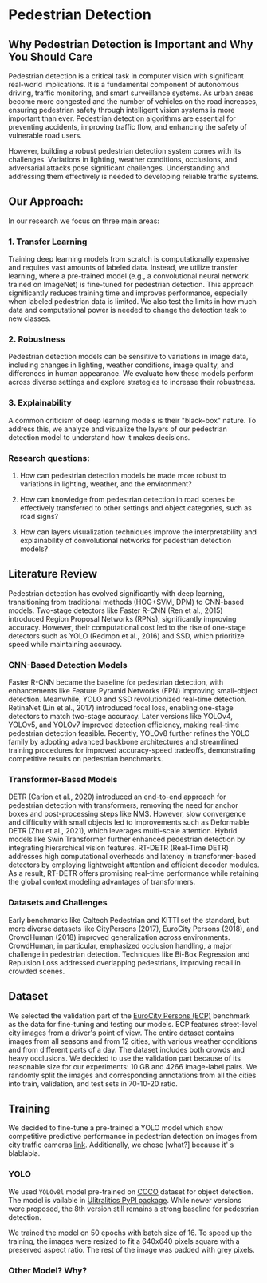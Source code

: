 # Pedestrian Detection

<!-- ![alt text](Isolated.png "Title") -->

<!-- why interesting or why people should care. -->

## Why Pedestrian Detection is Important and Why You Should Care

Pedestrian detection is a critical task in computer vision with significant real-world implications. It is a fundamental component of autonomous driving, traffic monitoring, and smart surveillance systems. As urban areas become more congested and the number of vehicles on the road increases, ensuring pedestrian safety through intelligent vision systems is more important than ever. Pedestrian detection algorithms are essential for preventing accidents, improving traffic flow, and enhancing the safety of vulnerable road users.

However, building a robust pedestrian detection system comes with its challenges. Variations in lighting, weather conditions, occlusions, and adversarial attacks pose significant challenges. Understanding and addressing them effectively is needed to developing reliable traffic systems.

## Our Approach:

In our research we focus on three main areas:

### 1. Transfer Learning

Training deep learning models from scratch is computationally expensive and requires vast amounts of labeled data. Instead, we utilize transfer learning, where a pre-trained model (e.g., a convolutional neural network trained on ImageNet) is fine-tuned for pedestrian detection. This approach significantly reduces training time and improves performance, especially when labeled pedestrian data is limited. We also test the limits in how much data and computational power is needed to change the detection task to new classes.

### 2. Robustness

Pedestrian detection models can be sensitive to variations in image data, including changes in lighting, weather conditions, image quality, and differences in human appearance. We evaluate how these models perform across diverse settings and explore strategies to increase their robustness.

### 3. Explainability

A common criticism of deep learning models is their "black-box" nature. To address this, we analyze and visualize the layers of our pedestrian detection model to understand how it makes decisions.

### Research questions:

1. How can pedestrian detection models be made more robust to variations in lighting, weather, and the environment?

2. How can knowledge from pedestrian detection in road scenes be effectively transferred to other settings and object categories, such as road signs?

3. How can layers visualization techniques improve the interpretability and explainability of convolutional networks for pedestrian detection models?

<!-- 346 WORDS -->

## Literature Review

Pedestrian detection has evolved significantly with deep learning, transitioning from traditional methods (HOG+SVM, DPM) to CNN-based models. Two-stage detectors like Faster R-CNN (Ren et al., 2015) introduced Region Proposal Networks (RPNs), significantly improving accuracy. However, their computational cost led to the rise of one-stage detectors such as YOLO (Redmon et al., 2016) and SSD, which prioritize speed while maintaining accuracy.

### CNN-Based Detection Models

Faster R-CNN became the baseline for pedestrian detection, with enhancements like Feature Pyramid Networks (FPN) improving small-object detection. Meanwhile, YOLO and SSD revolutionized real-time detection. RetinaNet (Lin et al., 2017) introduced focal loss, enabling one-stage detectors to match two-stage accuracy. Later versions like YOLOv4, YOLOv5, and YOLOv7 improved detection efficiency, making real-time pedestrian detection feasible. Recently, YOLOv8 further refines the YOLO family by adopting advanced backbone architectures and streamlined training procedures for improved accuracy-speed tradeoffs, demonstrating competitive results on pedestrian benchmarks.

### Transformer-Based Models

DETR (Carion et al., 2020) introduced an end-to-end approach for pedestrian detection with transformers, removing the need for anchor boxes and post-processing steps like NMS. However, slow convergence and difficulty with small objects led to improvements such as Deformable DETR (Zhu et al., 2021), which leverages multi-scale attention. Hybrid models like Swin Transformer further enhanced pedestrian detection by integrating hierarchical vision features. RT-DETR (Real-Time DETR) addresses high computational overheads and latency in transformer-based detectors by employing lightweight attention and efficient decoder modules. As a result, RT-DETR offers promising real-time performance while retaining the global context modeling advantages of transformers.

### Datasets and Challenges

Early benchmarks like Caltech Pedestrian and KITTI set the standard, but more diverse datasets like CityPersons (2017), EuroCity Persons (2018), and CrowdHuman (2018) improved generalization across environments. CrowdHuman, in particular, emphasized occlusion handling, a major challenge in pedestrian detection. Techniques like Bi-Box Regression and Repulsion Loss addressed overlapping pedestrians, improving recall in crowded scenes.

<!--
### Related research that we build upon:

how it's done now: what current typical approach(es)
Yolo v8 finetune becase:
https://arxiv.org/pdf/2404.08081

Fine tune DETR:
https://arxiv.org/abs/2005.12872
(here they user RL-DETR-L, we are going to use rtdetr_r50vd)

PED is pedestrian DETR:
https://arxiv.org/pdf/2012.06785

Add the prompt (trainable vector):
https://arxiv.org/abs/2203.12119


### For literature review:
MMPedestron:
https://arxiv.org/pdf/2407.10125v1
this uses IR pictures which are not always available - not good

https://arxiv.org/abs/2404.19299
The method enhances pedestrian detection, especially in challenging scenarios like small-scale or heavily occluded pedestrians.

https://arxiv.org/pdf/2304.03135
The paper proposes constructing a versatile pedestrian knowledge bank by extracting generalized pedestrian features from large-scale pretrained models

- https://github.com/hasanirtiza/Pedestron Pedestron
- https://arxiv.org/pdf/1703.06870 MaskRCNN
- https://arxiv.org/abs/1802.02611 DeepLabV3+
- https://arxiv.org/abs/1908.07919 HRNet
- https://arxiv.org/pdf/1506.02640 Yolo - train from scratch based on the paper
- - https://arxiv.org/pdf/2004.10934v1 Yolov4
- - https://yolov8.com/ Yolov8
- - https://arxiv.org/html/2502.12524v1 Yolov12
- https://arxiv.org/pdf/2211.07636v2 EVA
- https://arxiv.org/abs/1912.06218 YoLACAST++
- https://arxiv.org/abs/2001.00309 BlendMask

what is missing; what the problem is, and what consequences this problem has

explainability - layers vizualization
computationally heavy - trasfer learning trying to make it quick
advesial attacs - trying to make it robust

Other:
Integrate promts to existing architecture

what you propose (e.g. explanation of what you're gonna implement but in words)

# Plan
1. fine-tune YOLOv8 on our dataset
2. Answer research questions
3. Attempt a bigger model -->

## Dataset

We selected the validation part of the [EuroCity Persons (ECP)](https://eurocity-dataset.tudelft.nl/) benchmark as the data for fine-tuning and testing our models. ECP features street-level city images from a driver's point of view. The entire dataset contains images from all seasons and from 12 cities, with various weather conditions and from different parts of a day. The dataset includes both crowds and heavy occlusions. We decided to use the validation part because of its reasonable size for our experiments: 10 GB and 4266 image-label pairs. We randomly split the images and corresponding annotations from all the cities into train, validation, and test sets in 70-10-20 ratio.

## Training

We decided to fine-tune a pre-trained a YOLO model which show competitive predictive performance in pedestrian detection on images from city traffic cameras [link](https://arxiv.org/pdf/2404.08081). Additionally, we chose [what?] because it' s blablabla.

### YOLO

We used `YOLOv8l` model pre-trained on [COCO](https://cocodataset.org/#home) dataset for object detection. The model is vailable in [Ulitralitics PyPI package](https://pypi.org/project/ultralytics/). While newer versions were proposed, the 8th version still remains a strong baseline for pedestrian detection.

We trained the model on 50 epochs with batch size of 16. To speed up the training, the images were resized to fit a 640x640 pixels square with a preserved aspect ratio. The rest of the image was padded with grey pixels.

### Other Model? Why?
